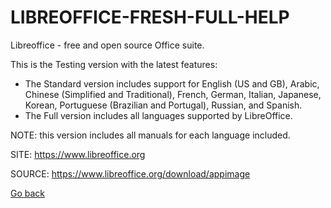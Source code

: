 # LIBREOFFICE-FRESH-FULL-HELP

 Libreoffice - free and open source Office suite.
 
 This is the Testing version with the latest features:
 
  - The Standard version includes support for English (US and GB),
    Arabic, Chinese (Simplified and Traditional), French, German,
    Italian, Japanese, Korean, Portuguese (Brazilian and Portugal),
    Russian, and Spanish.
  - The Full version includes all languages supported by LibreOffice.
  
  NOTE: this version includes all manuals for each language included.
 
 SITE: https://www.libreoffice.org

 SOURCE: https://www.libreoffice.org/download/appimage

 [Go back](https://portable-linux-apps.github.io/apps.html)
